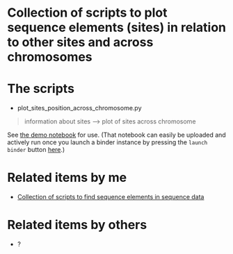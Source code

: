 # Collection of scripts to plot sequence elements (sites) in relation to other sites and across chromosomes

# The scripts

* plot_sites_position_across_chromosome.py
> information about sites --> plot of sites across chromosome

See [the demo notebook](????) for use. (That notebook can easily be uploaded and actively run once you launch a binder instance by pressing the `launch binder` button [here](https://github.com/fomightez/cl_sq_demo-binder).)




# Related items by me

- [Collection of scripts to find sequence elements in sequence data](https://github.com/fomightez/sequencework/tree/master/FindSequence)

# Related items by others

- ?
